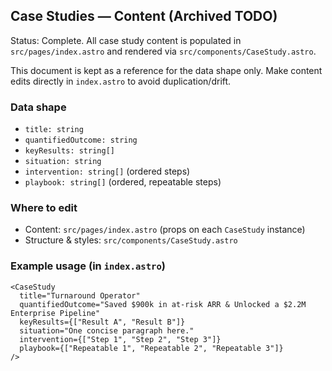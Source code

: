 ## Case Studies — Content (Archived TODO)

Status: Complete. All case study content is populated in `src/pages/index.astro` and rendered via `src/components/CaseStudy.astro`.

This document is kept as a reference for the data shape only. Make content edits directly in `index.astro` to avoid duplication/drift.

### Data shape
- `title: string`
- `quantifiedOutcome: string`
- `keyResults: string[]`
- `situation: string`
- `intervention: string[]` (ordered steps)
- `playbook: string[]` (ordered, repeatable steps)

### Where to edit
- Content: `src/pages/index.astro` (props on each `CaseStudy` instance)
- Structure & styles: `src/components/CaseStudy.astro`

### Example usage (in `index.astro`)
```astro
<CaseStudy
  title="Turnaround Operator"
  quantifiedOutcome="Saved $900k in at-risk ARR & Unlocked a $2.2M Enterprise Pipeline"
  keyResults={["Result A", "Result B"]}
  situation="One concise paragraph here."
  intervention={["Step 1", "Step 2", "Step 3"]}
  playbook={["Repeatable 1", "Repeatable 2", "Repeatable 3"]}
/>
```


